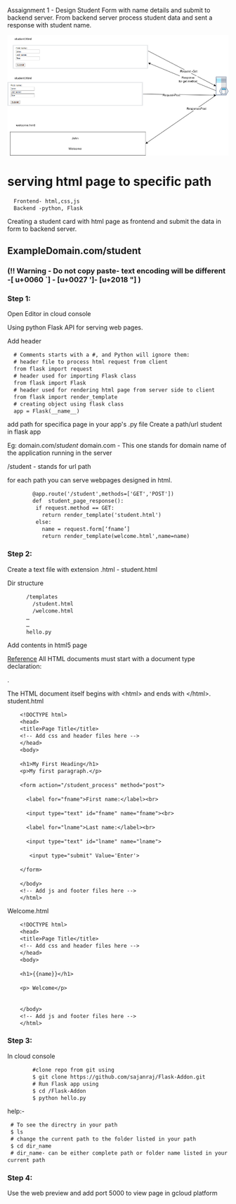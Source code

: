 
 Assaignment 1 - Design Student Form with name details and submit to backend server. From backend server process student data and sent a response with student name.
 
 ![alt text](https://github.com/sajanraj/Flask-Addon/blob/f031b0483f60f4c6bc054b87291609d4a7731032/static/images/Request%20Response.png)


# serving html page to specific path

      Frontend- html,css,js
      Backend -python, Flask

Creating a student card with html page as frontend and submit the data in form to backend server.

## ExampleDomain.com/student

### (!! Warning - Do not copy paste- text encoding will be different -[ u+0060 \`] - [u+0027 ']- [u+2018 "] )
### Step 1:
Open Editor in cloud console

Using python Flask API for serving web pages.

Add header 

      # Comments starts with a #, and Python will ignore them:
      # header file to process html request from client 
      from flask import request
      # header used for importing Flask class
      from flask import Flask
      # header used for rendering html page from server side to client
      from flask import render_template
      # creating object using flask class
      app = Flask(__name__)
      
add path for specifica page in your app's  .py file
Create a path/url student in flask app

Eg: domain.com/*student*
 domain.com - This one stands for domain name of the application running in the server
 
 /student - stands for url path
 
 for each path you can serve webpages designed in html.


            @app.route('/student',methods=['GET','POST']) 
            def  student_page_response():
             if request.method == GET:
               return render_template('student.html')
             else:
               name = request.form[‘fname’]
               return render_template(welcome.html',name=name)



### Step 2:


Create a text file with extension .html - student.html

Dir structure

          /templates
            /student.html
            /welcome.html
          …
          …
          hello.py

Add contents in html5 page 

[Reference](https://www.codeproject.com/Articles/546960/HTML5-Quick-Start-Web-Application)
All HTML documents must start with a document type declaration:
 <!DOCTYPE html>.
The HTML document itself begins with \<html\> and ends with \</html\>.
student.html

        <!DOCTYPE html>
        <head>
        <title>Page Title</title>
        <!-- Add css and header files here -->
        </head>
        <body>

        <h1>My First Heading</h1>
        <p>My first paragraph.</p>

        <form action="/student_process" method="post">

          <label for="fname">First name:</label><br>

          <input type="text" id="fname" name="fname"><br>

          <label for="lname">Last name:</label><br>

          <input type="text" id="lname" name="lname">
          
           <input type="submit" Value='Enter'>

        </form>

        </body>
        <!-- Add js and footer files here -->
        </html>


Welcome.html


        <!DOCTYPE html>
        <head>
        <title>Page Title</title>
        <!-- Add css and header files here -->
        </head>
        <body>

        <h1>{{name}}</h1>

        <p> Welcome</p>


        </body>
        <!-- Add js and footer files here -->
        </html>
        
### Step 3:
In cloud console
            
            
            #clone repo from git using
            $ git clone https://github.com/sajanraj/Flask-Addon.git
            # Run Flask app using
            $ cd /Flask-Addon
            $ python hello.py
 help:-
 
     # To see the directry in your path
     $ ls
     # change the current path to the folder listed in your path
     $ cd dir_name
     # dir_name- can be either complete path or folder name listed in your current path
     
### Step 4:

Use the web preview and add port 5000 to view page in gcloud platform





